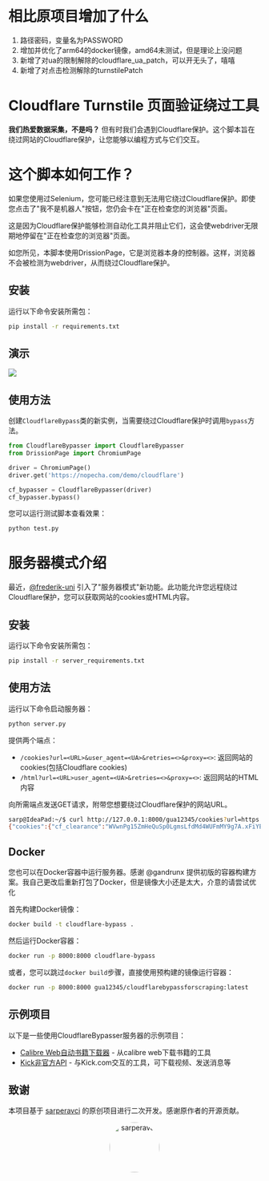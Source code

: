 # 相比原项目增加了什么

1. 路径密码，变量名为PASSWORD
2. 增加并优化了arm64的docker镜像，amd64未测试，但是理论上没问题
3. 新增了对ua的限制解除的cloudflare_ua_patch，可以开无头了，嘻嘻
4. 新增了对点击检测解除的turnstilePatch

# Cloudflare Turnstile 页面验证绕过工具

**我们热爱数据采集，不是吗？** 但有时我们会遇到Cloudflare保护。这个脚本旨在绕过网站的Cloudflare保护，让您能够以编程方式与它们交互。

# 这个脚本如何工作？

如果您使用过Selenium，您可能已经注意到无法用它绕过Cloudflare保护。即使您点击了"我不是机器人"按钮，您仍会卡在"正在检查您的浏览器"页面。

这是因为Cloudflare保护能够检测自动化工具并阻止它们，这会使webdriver无限期地停留在"正在检查您的浏览器"页面。

如您所见，本脚本使用DrissionPage，它是浏览器本身的控制器。这样，浏览器不会被检测为webdriver，从而绕过Cloudflare保护。

## 安装

运行以下命令安装所需包：

```bash
pip install -r requirements.txt
```

## 演示
![](https://cdn.sarperavci.com/xWhiMOmD/vzJylR.gif)

## 使用方法

创建`CloudflareBypass`类的新实例，当需要绕过Cloudflare保护时调用`bypass`方法。

```python
from CloudflareBypasser import CloudflareBypasser
from DrissionPage import ChromiumPage

driver = ChromiumPage()
driver.get('https://nopecha.com/demo/cloudflare')

cf_bypasser = CloudflareBypasser(driver)
cf_bypasser.bypass()
```

您可以运行测试脚本查看效果：

```bash
python test.py
```

# 服务器模式介绍

最近，[@frederik-uni](https://github.com/frederik-uni) 引入了"服务器模式"新功能。此功能允许您远程绕过Cloudflare保护，您可以获取网站的cookies或HTML内容。

## 安装

运行以下命令安装所需包：

```bash
pip install -r server_requirements.txt
```

## 使用方法

运行以下命令启动服务器：

```bash
python server.py
```

提供两个端点：

- `/cookies?url=<URL>&user_agent=<UA>&retries=<>&proxy=<>`: 返回网站的cookies(包括Cloudflare cookies)
- `/html?url=<URL>user_agent=<UA>&retries=<>&proxy=<>`: 返回网站的HTML内容

向所需端点发送GET请求，附带您想要绕过Cloudflare保护的网站URL。

```bash
sarp@IdeaPad:~/$ curl http://127.0.0.1:8000/gua12345/cookies?url=https://nopecha.com/demo/cloudflare&user_agent=Mozilla/5.0%20(Windows%20NT%2010.0;%20Win64;%20x64)%20AppleWebKit/537.36%20(KHTML,%20like%20Gecko)%20Chrome/129.0.0.0%20Safari/537.36
{"cookies":{"cf_clearance":"WVwnPg15ZmHeQuSp0LgmsLfdMd4WUFmMY9g7A.xFiYE-1743576949-1.2.1.1-oPLWfZFXYsDNn1m34U2WNuH3lCkGuTGtnSUEcM1BPZX.Dw1EGecnpA2zoZaO3sNObNec6g9zmqIq5vVmGYrtu_INf_Vs5V__.p74XLOeYie0Qr5RPkeoI.uFnrPlLMqKNgPa1dQOhIKRFIm6Zpb4.QIeb_y1FiesqfzANN_PWPOLzugWmEpe._lei_n9jRDw5HrBvLQ4H93D9i8pJB81pALBtKGPHY7u_H8Cqg72UpAUBOH5ucYOjEdtcHl0waNDLZeE4sh.VUkvhwX8gulXZspWlKJVkmLuHKRZKKFMuidRy1gh4osIPih7qzBK8OxiXjT2lsQzxFYVWjx1sVbje3LTEYeYoPg7GeINO6HYRCr_QhO5DCqvtag3E09gbYGw1diXyK2Z3ihaw847Lgd5HwzBepifrRHsaCuIw5QfkPU"},"user_agent":"Mozilla/5.0 (Windows NT 10.0; Win64; x64) AppleWebKit/537.36 (KHTML, like Gecko) Chrome/129.0.0.0 Safari/537.36"}
```

## Docker

您也可以在Docker容器中运行服务器。感谢 @gandrunx 提供初版的容器构建方案。我自己更改后重新打包了Docker，但是镜像大小还是太大，介意的请尝试优化

首先构建Docker镜像：

```bash
docker build -t cloudflare-bypass .
```

然后运行Docker容器：

```bash
docker run -p 8000:8000 cloudflare-bypass
```

或者，您可以跳过`docker build`步骤，直接使用预构建的镜像运行容器：

```bash
docker run -p 8000:8000 gua12345/cloudflarebypassforscraping:latest
```

## 示例项目

以下是一些使用CloudflareBypasser服务器的示例项目：

- [Calibre Web自动书籍下载器](https://github.com/calibrain/calibre-web-automated-book-downloader) - 从calibre web下载书籍的工具
- [Kick非官方API](https://github.com/sarperavci/kick-unofficial-api) - 与Kick.com交互的工具，可下载视频、发送消息等

## 致谢

本项目基于 [sarperavci](https://github.com/sarperavci) 的原创项目进行二次开发。感谢原作者的开源贡献。

<div align="center">
  <img src="https://avatars.githubusercontent.com/u/50243344?v=4" alt="sarperavci" width="100" style="border-radius: 50%"/>
</div>

